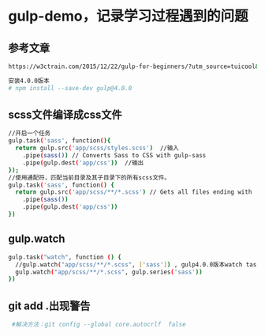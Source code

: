 # gulp-demo，记录学习过程遇到的问题
## 参考文章
``` bash
https://w3ctrain.com/2015/12/22/gulp-for-beginners/?utm_source=tuicool&utm_medium=referral
``` 
``` bash
安装4.0.0版本
# npm install --save-dev gulp@4.0.0
```
## scss文件编译成css文件
``` bash
//开启一个任务
gulp.task('sass', function(){
  return gulp.src('app/scss/styles.scss')  //输入
    .pipe(sass()) // Converts Sass to CSS with gulp-sass
    .pipe(gulp.dest('app/css'))  //输出
});
//使用通配符，匹配当前目录及其子目录下的所有scss文件。
gulp.task('sass', function() {
  return gulp.src('app/scss/**/*.scss') // Gets all files ending with .scss in app/scss and children dirs
    .pipe(sass())
    .pipe(gulp.dest('app/css'))
})
```
## gulp.watch
``` bash
gulp.task("watch", function () {
  //gulp.watch("app/scss/**/*.scss", ['sass']) , gulp4.0.0版本watch task必须传入一个方法,因此报错，使用下面的方式
  gulp.watch("app/scss/**/*.scss", gulp.series('sass'))
})
```
## git add .出现警告
``` bash
 #解决方法：git config --global core.autocrlf  false
``` 

